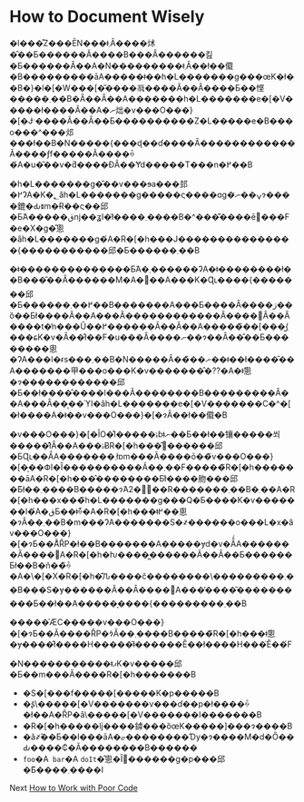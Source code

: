 # How to Document Wisely
[//]: # (Version:1.0.0)
�l���͒Z���ĒN���ǂ܂Ȃ����炢�̂��Ƃ������Ă����B���Ȃ������킲�Ƃ������Ȃ��A�N���������ǂ܂Ȃ��ł��傤�B���������āA�����ǂ��h�L�������g���œK�ł��B�}�l�[�W���[�͂����𗝉����Ă��Ȃ����Ƃ��悭�����܂��B�Ȃ��Ȃ��A�������h�L�������e�[�V�����ł����Ă��A�ނ炪�v���O���}�[�Ɉˑ����Ă��Ȃ��Ƃ����������Z�L�����e�B���o���^���邩���ł��B�N�����{���ɖ��ɗ����Ȃ������������Ă����ƒf�����Ă����ꍇ�́A�u�͂��v�ƌ����ĐÂ��Ɏd�����T���n�߂��B

�h�L�������g�̎��v���ɘa���邽�߂ɁA�K�؂ȃh�L�������g�����ς����ɑg�ݍ��ނ̂ɂ����鎞�Ԃ𐳊m�Ɍ��ς��邱�Ƃ́A�����قǌ��ʓI�ł͂����܂����B�^���͊����ē���F�e�X�g�̂悤�ȃh�L�������g�́A�R�[�h���J���������������{�����������邱�Ƃ������܂��B

�ǂ��������������Ƃ́A�܂������ɁA�ǂ��������ł��B���͂��Ȃ������M�A�׋��A���K�Ɋւ����{�������邱�Ƃ������߂��܂��B�������A���Ƃ����Ȃ����ڗ��ȍ��Ƃł����Ă��A���Ȃ������������Ȃ����΂Ȃ��Ȃ����t�̕n���Ȗ��߂������Ă��Ă��A�����̃��[���͖{���ɕK�v�Ȃ��̂ł��F�u���Ȃ����ނ��ɂ��Ȃ��̂��Ƃ��������悤�ɁA���l�ɍs���܂��B�N�����Ȃ��̏��ނ��ǂ��ł����̂��A�������甲���o���K�v�������̂�??�A�ǂ̂悤�ɂ������������邱�Ƃ��ł����̂����l���Ă��������B���������Ȃ��A���Ȃ��͕��ϓI�ȃh�L�������e�[�V�������C�^�[�ł����A�ǂ��v���O���}�[�ɂȂ��ł��傤�B

�v���O���}�[�ȊO�̐l�����ۂɓǂނ��Ƃ��ł��镶�����쐬�����̂ł͂Ȃ��A���ۂɃR�[�h���̂𕶏������邱�ƂɊւ��ẮA�������܂łɒm���Ă����ō��̃v���O���}�[�͕��ՓI�Ȋ����������Ă��܂��F�����̃R�[�h�������āA�R�[�h���̂��������Ƃł͂����肳���邱�Ƃ͂ł��܂����B�����ɂ́A2�̗��R�������܂��B�܂��A�R�[�h���x���̃h�L�������g���Q�Ƃ����K�v�������l�́A�قƂ��ǂ̏ꍇ�A�R�[�h���ǂ߂��悤�ɂȂ��܂��B�m���ɁA�����͏��S�҂������o���L�x�ȃv���O���}�[�ɂƂ��Ă͊ȒP�ł��B�������A�����ɏd�v�Ȃ̂́A�������Ȃ����΁A�R�[�h�ƕ����͖������Ă��Ȃ��Ƃ������Ƃł��B�ň��̏ꍇ�A�\�[�X�R�[�h�͊Ԉ����č��������\���������܂��B���S�ɏ������Ă��Ȃ����΁A���̕����͂����������Ƃ��ł��A�����͉����{���������܂��B

�����͐ӔC�����v���O���}�[�ɂƂ��Ă����ȒP�ɂ͂Ȃ��܂����B�����̃R�[�h���ǂ̂悤�ɏ����̂ł����H�����͂ǂ������Ӗ��ł����H���̈Ӗ��́F

�N�����������ǂޕK�v�����邱�Ƃ��m���Ă����R�[�h�������B
- �S�[���f�����[�����K�p�����B
- �ʂ̃\�����[�V�������v���ɗ��p�ł����ꍇ�ł��A�ȒP�ȃ\�����[�V�������I�������B
- �R�[�h�����ǉ����鏬���ȍœK�����]���ɂ����B
- �ǎ҂̂��Ƃ��l���āA�ޏ��������Ɗy�ɂ����M�d�Ȏ��Ԃ����₵�Ă��������B������
- `foo`�A` bar`�A `doIt`�̂悤�Ȋ֐������g�p���邱�Ƃ͂����܂����I

Next [How to Work with Poor Code](06-How%20to%20Work%20with%20Poor%20Code.md)
